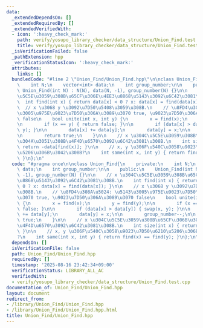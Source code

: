```yaml
---
data:
  _extendedDependsOn: []
  _extendedRequiredBy: []
  _extendedVerifiedWith:
  - icon: ':heavy_check_mark:'
    path: verify/yosupo_library_checker/data_structure/Union_Find.test.cpp
    title: verify/yosupo_library_checker/data_structure/Union_Find.test.cpp
  _isVerificationFailed: false
  _pathExtension: hpp
  _verificationStatusIcon: ':heavy_check_mark:'
  attributes:
    links: []
  bundledCode: "#line 2 \"Union_Find/Union_Find.hpp\"\n\nclass Union_Find{\n    private:\n\
    \    int N;\n    vector<int> data;\n    int group_number;\n\n    public:\n   \
    \ Union_Find(int N) : N(N), data(N, -1), group_number(N) {}\n\n    // x \u304C\
    \u5C5E\u3059\u308B\u65CF\u306E\u4EE3\u8868\u5143\u3092\u6C42\u3081\u308B.\n  \
    \  int find(int x) { return data[x] < 0 ? x: data[x] = find(data[x]); }\n\n  \
    \  // x \u3068 y \u3092\u7D50\u5408\u3059\u308B.\n    // \u8FD4\u308A\u5024: \u5143\
    \u3005\u975E\u9023\u7D50\u306A\u3089\u3070 true, \u9023\u7D50\u306A\u3089\u3070\
    \ false\n    bool unite(int x, int y) {\n        x = find(x);\n        y = find(y);\n\
    \n        if (x == y) { return false; }\n\n        if (data[x] > data[y]) { swap(x,\
    \ y); }\n\n        data[x] += data[y];\n        data[y] = x;\n\n        group_number--;\n\
    \n        return true;\n    }\n\n    // x \u304C\u5C5E\u3059\u308B\u65CF\u306B\
    \u304A\u3051\u308B\u4F4D\u6570\u3092\u6C42\u3081\u308B.\n    int size(int x) {\
    \ return -data[find(x)]; }\n\n    // x, y \u306F\u540C\u3058\u9023\u7D50\u6210\
    \u5206\u306B\u3042\u308B?\n    int same(int x, int y) { return find(x) == find(y);\
    \ }\n};\n"
  code: "#pragma once\n\nclass Union_Find{\n    private:\n    int N;\n    vector<int>\
    \ data;\n    int group_number;\n\n    public:\n    Union_Find(int N) : N(N), data(N,\
    \ -1), group_number(N) {}\n\n    // x \u304C\u5C5E\u3059\u308B\u65CF\u306E\u4EE3\
    \u8868\u5143\u3092\u6C42\u3081\u308B.\n    int find(int x) { return data[x] <\
    \ 0 ? x: data[x] = find(data[x]); }\n\n    // x \u3068 y \u3092\u7D50\u5408\u3059\
    \u308B.\n    // \u8FD4\u308A\u5024: \u5143\u3005\u975E\u9023\u7D50\u306A\u3089\
    \u3070 true, \u9023\u7D50\u306A\u3089\u3070 false\n    bool unite(int x, int y)\
    \ {\n        x = find(x);\n        y = find(y);\n\n        if (x == y) { return\
    \ false; }\n\n        if (data[x] > data[y]) { swap(x, y); }\n\n        data[x]\
    \ += data[y];\n        data[y] = x;\n\n        group_number--;\n\n        return\
    \ true;\n    }\n\n    // x \u304C\u5C5E\u3059\u308B\u65CF\u306B\u304A\u3051\u308B\
    \u4F4D\u6570\u3092\u6C42\u3081\u308B.\n    int size(int x) { return -data[find(x)];\
    \ }\n\n    // x, y \u306F\u540C\u3058\u9023\u7D50\u6210\u5206\u306B\u3042\u308B\
    ?\n    int same(int x, int y) { return find(x) == find(y); }\n};\n"
  dependsOn: []
  isVerificationFile: false
  path: Union_Find/Union_Find.hpp
  requiredBy: []
  timestamp: '2025-08-16 23:42:34+09:00'
  verificationStatus: LIBRARY_ALL_AC
  verifiedWith:
  - verify/yosupo_library_checker/data_structure/Union_Find.test.cpp
documentation_of: Union_Find/Union_Find.hpp
layout: document
redirect_from:
- /library/Union_Find/Union_Find.hpp
- /library/Union_Find/Union_Find.hpp.html
title: Union_Find/Union_Find.hpp
---
```

